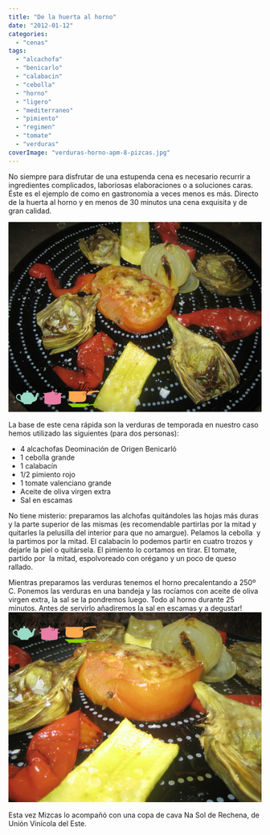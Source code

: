 ```yaml
---
title: "De la huerta al horno"
date: "2012-01-12"
categories: 
  - "cenas"
tags: 
  - "alcachofa"
  - "benicarlo"
  - "calabacin"
  - "cebolla"
  - "horno"
  - "ligero"
  - "mediterraneo"
  - "pimiento"
  - "regimen"
  - "tomate"
  - "verduras"
coverImage: "verduras-horno-apm-8-pizcas.jpg"
---
```


No siempre para disfrutar de una estupenda cena es necesario recurrir a ingredientes complicados, laboriosas elaboraciones o a soluciones caras. Éste es el ejemplo de como en gastronomía a veces menos es más. Directo de la huerta al horno y en menos de 30 minutos una cena exquisita y de gran calidad.

![](images/verduras-horno-apm-6-pizcas.jpg "verduras horno apm (6) (pizcas)")

La base de este cena rápida son la verduras de temporada en nuestro caso hemos utilizado las siguientes (para dos personas):

- 4 alcachofas Deominación de Origen Benicarló
- 1 cebolla grande
- 1 calabacín
- 1/2 pimiento rojo
- 1 tomate valenciano grande
- Aceite de oliva virgen extra
- Sal en escamas

No tiene misterio: preparamos las alchofas quitándoles las hojas más duras y la parte superior de las mismas (es recomendable partirlas por la mitad y quitarles la pelusilla del interior para que no amargue). Pelamos la cebolla  y la partimos por la mitad. El calabacín lo podemos partir en cuatro trozos y dejarle la piel o quitársela. El pimiento lo cortamos en tirar. El tomate, partido por  la mitad, espolvoreado con orégano y un poco de queso rallado.

Mientras preparamos las verduras tenemos el horno precalentando a 250º C. Ponemos las verduras en una bandeja y las rocíamos con aceite de oliva virgen extra, la sal se la pondremos luego. Todo al horno durante 25 minutos. Antes de servirlo añadiremos la sal en escamas y a degustar!![](images/verduras-horno-apm-8-pizcas.jpg "verduras horno apm (8) (pizcas)")

Esta vez Mizcas lo acompañó con una copa de cava Na Sol de Rechena, de Unión Vinícola del Este.
